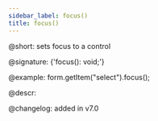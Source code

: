 ```yaml
---
sidebar_label: focus()
title: focus()
---          
```


@short: sets focus to a control

@signature: {'focus(): void;'}

@example:
form.getItem("select").focus();

@descr:

@changelog: added in v7.0
